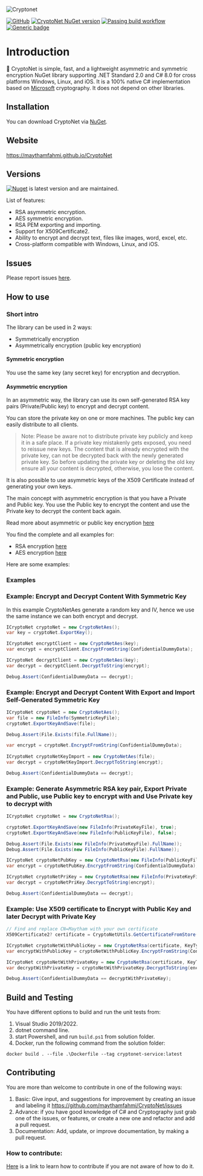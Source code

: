 ![Cryptonet](https://raw.githubusercontent.com/maythamfahmi/CryptoNet/main/img/CryptoNetLogo.svg)

[![GitHub](https://img.shields.io/github/license/maythamfahmi/cryptonet)](https://github.com/maythamfahmi/CryptoNet/blob/main/LICENSE)
[![CryptoNet NuGet version](https://img.shields.io/nuget/v/CryptoNet?color=blue)](https://www.nuget.org/packages/CryptoNet/)
[![Passing build workflow](https://github.com/maythamfahmi/CryptoNet/actions/workflows/ci.yml/badge.svg)](https://github.com/maythamfahmi/CryptoNet/actions/workflows/ci.yml)
[![Generic badge](https://img.shields.io/badge/support-.NET%20Standard%202.0-blue.svg)](https://github.com/maythamfahmi/CryptoNet)

# Introduction
:rocket: CryptoNet is simple, fast, and a lightweight asymmetric and symmetric encryption NuGet library supporting .NET Standard 2.0 and C# 8.0 for cross platforms Windows, Linux, and iOS.
It is a 100% native C# implementation based on [Microsoft](https://docs.microsoft.com/en-us/dotnet/api/system.security.cryptography?view=net-6.0) cryptography.
It does not depend on other libraries.

## Installation

You can download CryptoNet via [NuGet](https://www.nuget.org/packages/CryptoNet).

## Website

https://maythamfahmi.github.io/CryptoNet

## Versions

[![Nuget](https://img.shields.io/nuget/v/cryptonet?style=social)](https://www.nuget.org/packages/CryptoNet/) is latest version and are maintained. 

List of features:
- RSA asymmetric encryption.
- AES symmetric encryption.
- RSA PEM exporting and importing.
- Support for X509Certificate2.
- Ability to encrypt and decrypt text, files like images, word, excel, etc.
- Cross-platform compatible with Windows, Linux, and iOS.

## Issues

Please report issues [here](https://github.com/maythamfahmi/CryptoNet/issues).

## How to use

### Short intro

The library can be used in 2 ways:

* Symmetrically encryption
* Asymmetrically encryption (public key encryption)

#### Symmetric encryption
You use the same key (any secret key) for encryption and decryption.

#### Asymmetric encryption
In an asymmetric way, the library can use its own self-generated RSA key pairs (Private/Public key) to encrypt and decrypt content.

You can store the private key on one or more machines. The public key can easily distribute to all clients.

> Note: Please be aware not to distribute private key publicly and keep it in a safe place. If a private key mistakenly gets exposed, you need to reissue new keys. The content that is already encrypted with the private key, can not be decrypted back with the newly generated private key. So before updating the private key or deleting the old key ensure all your content is decrypted, otherwise, you lose the content.

It is also possible to use asymmetric keys of the X509 Certificate instead of generating your own keys.

The main concept with asymmetric encryption is that you have a Private and Public key. You use the Public key to encrypt the content and use the Private key to decrypt the content back again.

Read more about asymmetric or public key encryption [here](https://www.cloudflare.com/learning/ssl/what-is-asymmetric-encryption/)

You find the complete and all examples for:

- RSA encryption [here](https://github.com/maythamfahmi/CryptoNet/blob/main/CryptoNet.Cli/ExampleRsa.cs)
- AES encryption [here](https://github.com/maythamfahmi/CryptoNet/blob/main/CryptoNet.Cli/ExampleAes.cs) 


Here are some examples:

### Examples

### Example: Encrypt and Decrypt Content With Symmetric Key
In this example CryptoNetAes generate a random key and IV, hence we use the same instance we can both encrypt and decrypt.
```csharp
ICryptoNet cryptoNet = new CryptoNetAes();
var key = cryptoNet.ExportKey();

ICryptoNet encryptClient = new CryptoNetAes(key);
var encrypt = encryptClient.EncryptFromString(ConfidentialDummyData);

ICryptoNet decryptClient = new CryptoNetAes(key);
var decrypt = decryptClient.DecryptToString(encrypt);

Debug.Assert(ConfidentialDummyData == decrypt);
```

### Example: Encrypt and Decrypt Content With Export and Import Self-Generated Symmetric Key
```csharp
ICryptoNet cryptoNet = new CryptoNetAes();
var file = new FileInfo(SymmetricKeyFile);
cryptoNet.ExportKeyAndSave(file);

Debug.Assert(File.Exists(file.FullName));

var encrypt = cryptoNet.EncryptFromString(ConfidentialDummyData);
        
ICryptoNet cryptoNetKeyImport = new CryptoNetAes(file);
var decrypt = cryptoNetKeyImport.DecryptToString(encrypt);

Debug.Assert(ConfidentialDummyData == decrypt);
```

### Example: Generate Asymmetric RSA key pair, Export Private and Public, use Public key to encrypt with and Use Private key to decrypt with
```csharp
ICryptoNet cryptoNet = new CryptoNetRsa();

cryptoNet.ExportKeyAndSave(new FileInfo(PrivateKeyFile), true);
cryptoNet.ExportKeyAndSave(new FileInfo(PublicKeyFile), false);

Debug.Assert(File.Exists(new FileInfo(PrivateKeyFile).FullName));
Debug.Assert(File.Exists(new FileInfo(PublicKeyFile).FullName));

ICryptoNet cryptoNetPubKey = new CryptoNetRsa(new FileInfo(PublicKeyFile));
var encrypt = cryptoNetPubKey.EncryptFromString(ConfidentialDummyData);

ICryptoNet cryptoNetPriKey = new CryptoNetRsa(new FileInfo(PrivateKeyFile));
var decrypt = cryptoNetPriKey.DecryptToString(encrypt);

Debug.Assert(ConfidentialDummyData == decrypt);
```

### Example: Use X509 certificate to Encrypt with Public Key and later Decrypt with Private Key
```csharp
// Find and replace CN=Maytham with your own certificate
X509Certificate2? certificate = CryptoNetUtils.GetCertificateFromStore("CN=Maytham");

ICryptoNet cryptoNetWithPublicKey = new CryptoNetRsa(certificate, KeyType.PublicKey);
var encryptWithPublicKey = cryptoNetWithPublicKey.EncryptFromString(ConfidentialDummyData);

ICryptoNet cryptoNetWithPrivateKey = new CryptoNetRsa(certificate, KeyType.PrivateKey);
var decryptWithPrivateKey = cryptoNetWithPrivateKey.DecryptToString(encryptWithPublicKey);

Debug.Assert(ConfidentialDummyData == decryptWithPrivateKey);
```

## Build and Testing
You have different options to build and run the unit tests from:
 1. Visual Studio 2019/2022.
 2. dotnet command line.
 3. start Powershell, and run ```build.ps1``` from solution folder.
 4. Docker, run the following command from the solution folder:

```
docker build . --file .\Dockerfile --tag cryptonet-service:latest
```

## Contributing

You are more than welcome to contribute in one of the following ways:

1. Basic: Give input, and suggestions for improvement by creating an issue and labeling it https://github.com/maythamfahmi/CryptoNet/issues
2. Advance: if you have good knowledge of C# and Cryptography just grab one of the issues, or features, or create a new one and refactor and add a pull request.
3. Documentation: Add, update, or improve documentation, by making a pull request.

### How to contribute:

[Here](https://www.dataschool.io/how-to-contribute-on-github/) is a link to learn how to contribute if you are not aware of how to do it.
